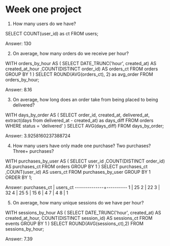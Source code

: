 # Week one project

1. How many users do we have?

SELECT
COUNT(user_id) as ct 
FROM users;

Answer:
130

2. On average, how many orders do we receive per hour?

WITH orders_by_hour AS (
SELECT 
DATE_TRUNC('hour', created_at) AS created_at_hour
,COUNT(DISTINCT order_id) AS  orders_ct
 FROM orders
 GROUP BY 1
)
SELECT ROUND(AVG(orders_ct), 2) as avg_order
FROM orders_by_hour;

Answer:
8.16

3. On average, how long does an order take from being placed to being delivered?

WITH days_by_order AS (
SELECT 
order_id, 
created_at,
delivered_at,
extract(days from delivered_at - created_at) as days_diff
FROM orders
WHERE status = 'delivered'
)
SELECT AVG(days_diff) FROM days_by_order;

Answer:
3.9258160237388724

4. How many users have only made one purchase? Two purchases? Three+ purchases?

WITH purchases_by_user AS (
SELECT 
user_id
,COUNT(DISTINCT order_id) AS purchases_ct
FROM orders
GROUP BY 1
)
SELECT 
purchases_ct
,COUNT(user_id) AS users_ct
FROM purchases_by_user
 GROUP BY 1 
 ORDER BY 1;

Answer:
purchases_ct | users_ct 
--------------+----------
            1 |       25
            2 |       22
            3 |       32
            4 |       25
            5 |       15
            6 |        4
            7 |        4
            8 |        1

5. On average, how many unique sessions do we have per hour?

WITH sessions_by_hour AS (
SELECT 
DATE_TRUNC('hour', created_at) AS created_at_hour,
COUNT(DISTINCT session_id) AS sessions_ct
FROM events
GROUP BY 1
)
SELECT ROUND(AVG(sessions_ct),2)
FROM sessions_by_hour;

Answer:
7.39
